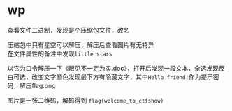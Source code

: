 
# wp

查看文件二进制，发现是个压缩包文件，改名

压缩包中只有星空可以解压，解压后查看图片有无特异  
在文件属性的备注中发现`little stars`

以它为口令解压一下《眼见不一定为实.doc》，打开后发现一段文本，全选发现反白可选，改变文字颜色发现最下方有隐藏文字，其中`Hello friend!`作为提示密码，解压flag.png

图片是一张二维码，解码得到	`flag{welcome_to_ctfshow}`
